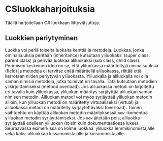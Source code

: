 # CSluokkaharjoituksia
Täällä harjoitellaan C# luokkaan liittyviä juttuja.

## Luokkien periytyminen
Luokka voi periä toiselta luokalta kenttiä ja metodeja. Luokkaa, jonka ominaisuuksia peritään (inheritance) kutsutaan yliluokaksi (super class, parent class) ja perivää luokkaa aliluokaksi (sub class, child class).
Perimisen keskeinen idea on se, että yliluokassa määriteltyjä ominaisuuksia (field) ja metodeja ei tarvitse enää määritellä aliluokassa, riittää että kerrotaan niiden periytyvän yliluokasta. Yliluokalla ja aliluokalla voi olla saman nimisiä metodeja, jotka toimivat eri tavalla. Tätä kutsutaan metodien ylikirjoittamiseksi (method overload). Jos aliluokassa metodi on kirjoitettu eri tavalla kuin yliluokassa, yliluokan määritys syrjäyttää aliluokan saman nimisen metodin. Aliluokan metodi voi myös syrjäyttää yliluokan metodin silloin, kun yliluokan metodi on määritetty virtuaaliseksi (virtual) ja aliluokassa metodi on määritelty syrjäytettäväksi (overload). Toinen vaihtoehto on käyttää aliluokan metodin määrityksessä `new` -komentoa yliluokan metodin syrjäyttämiseksi.  Jos `new` jätetään pois, aliluokka syrjäyttää edelleen yliluokan (toisin kuin dokumentaatiossa lukee). Seuraavassa esimerkissä on kolme luokkaa: yliluokka lemmikinomistajalle sekä kaksi aliluokkaa kissanomistajalle ja koiranomistajalle.

```csharp

```
